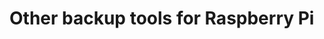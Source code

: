 # Other backup tools for Raspberry Pi

[.source]: https://linux-tips-and-tricks.de/de/raspibackup#anderetools
